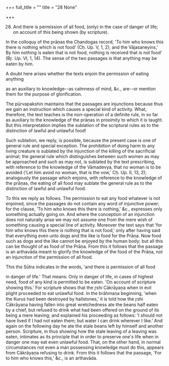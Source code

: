 +++
full_title = ""
title = "28 None"

+++


28. And there is permission of all food, (only) in the case of danger of life; on account of this being shown (by scripture).

In the colloquy of the prāṇas the Cḥandogas record, 'To him who knows this there is nothing which is not food' (Cḥ. Up. V, 1, 2); and the Vājasaneyins,' By him nothing is eaten that is not food, nothing is received that is not food' (Br̥. Up. VI, 1, 14). The sense of the two passages is that anything may be eaten by him.

A doubt here arises whether the texts enjoin the permission of eating anything

as an auxiliary to knowledge--as calmness of mind, &c., are--or mention them for the purpose of glorification.

The pūrvapakshin maintains that the passages are injunctions because thus we gain an instruction which causes a special kind of activity. What, therefore, the text teaches is the non-operation of a definite rule, in so far as auxiliary to the knowledge of the prāṇas in proximity to which it is taught. But this interpretation implies the sublation of the scriptural rules as to the distinction of lawful and unlawful food!

Such sublation, we reply, is possible, because the present case is one of general rule and special exception. The prohibition of doing harm to any living creature is sublated by the injunction of the killing of the sacrificial animal; the general rule which distinguishes between such women as may be approached and such as may not, is sublated by the text prescribing, with reference to the knowledge of the Vāmadevya, that no woman is to be avoided ('Let him avoid no woman, that is the vow,' Cḥ. Up. II, 13, 2); analogously the passage which enjoins, with reference to the knowledge of the prāṇas, the eating of all food may sublate the general rule as to the distinction of lawful and unlawful food.

To this we reply as follows. The permission to eat any food whatever is not enjoined, since the passages do not contain any word of injunctive power; for the clause, 'To him who knows this there is nothing,' &c., expresses only something actually going on. And where the conception of an injunction does not naturally arise we may not assume one from the mere wish of something causing a special line of activity. Moreover the text says that 'for him who knows this there is nothing that is not food,' only after having said that everything even unto dogs and the like is food for the Prāṇa. Now food such as dogs and the like cannot be enjoyed by the human body; but all this can be thought of as food of the Prāṇa. From this it follows that the passage is an arthavāda meant to glorify the knowledge of the food of the Prāṇa, not an injunction of the permission of all food.

This the Sūtra indicates in the words, 'and there is permission of all food

in danger of life.' That means: Only in danger of life, in cases of highest need, food of any kind is permitted to be eaten. 'On account of scripture showing this.' For scripture shows that the r̥shi Cākrāyaṇa when in evil plight proceeded to eat unlawful food. In the brāhmaṇa beginning, 'when the Kurus had been destroyed by hailstones,' it is told how the r̥shi Cākrāyaṇa having fallen into great wretchedness ate the beans half eaten by a chief, but refused to drink what had been offered on the ground of its being a mere leaving; and explained his proceeding as follows: 'I should not have lived if I had not eaten them; but water I can drink wherever I like.' And again on the following day he ate the stale beans left by himself and another person. Scripture, in thus showing how the stale leaving of a leaving was eaten, intimates as its principle that in order to preserve one's life when in danger one may eat even unlawful food. That, on the other hand, in normal circumstances not even a man possessing knowledge must do this, appears from Cākrāyaṇa refusing to drink. From this it follows that the passage, 'For to him who knows this,' &c., is an arthavāda.

[^fn_197]: 309:1 The passage quoted occurs in the Veda under the heading of the darśapūrṇamāsa. But as Pūshan has no share in the fundamental form of that sacrifice, we conclude that the injunction implied in the passage is valid for those vikr̥tis of the darśapūrṇamāsa in which offerings are made to Pūshan.